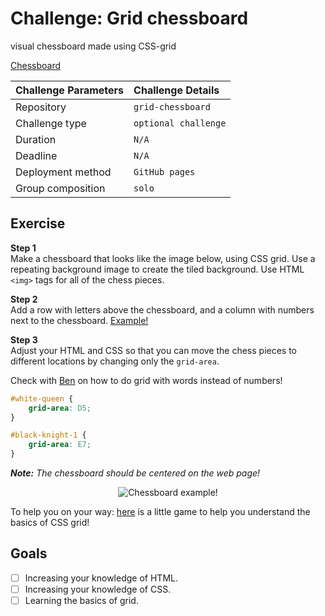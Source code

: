 # Challenge: Grid chessboard
visual chessboard made using CSS-grid

[Chessboard](https://benduwe.github.io/learning-html-and-css/exercises/grid-chessboard/)


|Challenge Parameters  |Challenge Details              |
|:---------------------|:------------------------------|
|Repository            |`grid-chessboard`              |
|Challenge type        |`optional challenge`           |
|Duration              |`N/A`                          |
|Deadline              |`N/A`                          |
|Deployment method     |`GitHub pages`                 |
|Group composition     |`solo`                         |


## Exercise


**Step 1**  
Make a chessboard that looks like the image below, using CSS grid. Use a repeating background image to create the tiled background. Use HTML `<img>` tags for all of the chess pieces.

**Step 2**  
Add a row with letters above the chessboard, and a column with numbers next to the chessboard. [Example!](https://www.google.com/search?biw=1853&bih=981&tbm=isch&sa=1&ei=82T3XN3eIbyJk74P7cm18Ag&q=css+chessboard&oq=css+chessboard&gs_l=img.3..0i24.57034.59987..60139...0.0..0.99.1211.14......0....1..gws-wiz-img.......0i67j0j0i10i67.-laSjukBxIs#imgrc=gZS7G2YjMyNujM:)

**Step 3**  
Adjust your HTML and CSS so that you can move the chess pieces to different locations by changing only the `grid-area`.

Check with [Ben](https://www.linkedin.com/in/ben-duw%C3%A9-69776bb2/) on how to do grid with words instead of numbers!

```CSS
#white-queen {
    grid-area: D5;
}

#black-knight-1 {
    grid-area: E7;
}
```

***Note:** The chessboard should be centered on the web page!*

<p align="center">
    <img src="./assets/chessboard.png" alt="Chessboard example!">
</p>

To help you on your way: [here](https://cssgridgarden.com/) is a little game to help you understand the basics of CSS grid!


## Goals

- [ ] Increasing your knowledge of HTML.
- [ ] Increasing your knowledge of CSS.
- [ ] Learning the basics of grid.
